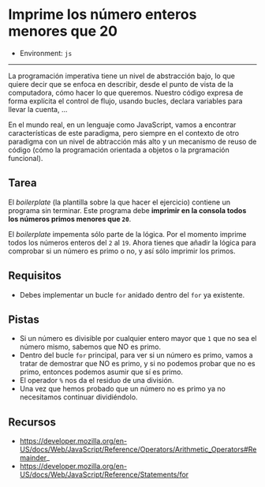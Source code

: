 # Imprime los número enteros menores que 20

* Environment: `js`

***

La programación imperativa tiene un nivel de abstracción bajo, lo que quiere
decir que se enfoca en describir, desde el punto de vista de la computadora,
cómo hacer lo que queremos. Nuestro código expresa de forma explícita el control
de flujo, usando bucles, declara variables para llevar la cuenta, ...

En el mundo real, en un lenguaje como JavaScript, vamos a encontrar
características de este paradigma, pero siempre en el contexto de otro paradigma
con un nivel de abtracción más alto y un mecanismo de reuso de código (cómo la
programación orientada a objetos o la prgramación funcional).

## Tarea

El _boilerplate_ (la plantilla sobre la que hacer el ejercicio) contiene un
programa sin terminar. Este programa debe **imprimir en la consola todos los
números primos menores que `20`**.

El _boilerplate_ impementa sólo parte de la lógica. Por el momento imprime todos
los números enteros del `2` al `19`. Ahora tienes que añadir la lógica para
comprobar si un número es primo o no, y así sólo imprimir los primos.

## Requisitos

* Debes implementar un bucle `for` anidado dentro del `for` ya existente.

## Pistas

* Si un número es divisible por cualquier entero mayor que `1` que no sea el
  número mismo, sabemos que NO es primo.
* Dentro del bucle `for` principal, para ver si un número es primo, vamos a
  tratar de demostrar que NO es primo, y si no podemos probar que no es primo,
  entonces podemos asumir que sí es primo.
* El operador `%` nos da el residuo de una división.
* Una vez que hemos probado que un número no es primo ya no necesitamos
  continuar dividiéndolo.

## Recursos

* https://developer.mozilla.org/en-US/docs/Web/JavaScript/Reference/Operators/Arithmetic_Operators#Remainder_
* https://developer.mozilla.org/en-US/docs/Web/JavaScript/Reference/Statements/for
